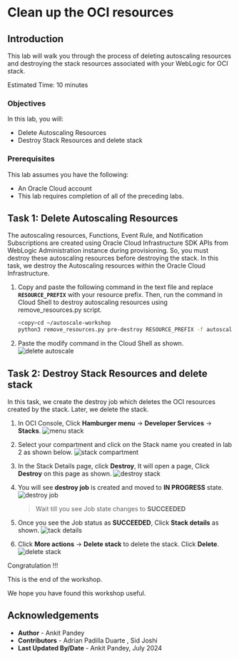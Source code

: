 # Clean up the OCI resources

## Introduction

This lab will walk you through the process of deleting autoscaling resources and destroying the stack resources associated with your WebLogic for OCI stack. 

Estimated Time: 10 minutes

### Objectives

In this lab, you will:

* Delete Autoscaling Resources
* Destroy Stack Resources and delete stack


### Prerequisites
This lab assumes you have the following:

* An Oracle Cloud account
* This lab requires completion of all of the preceding labs.


## Task 1: Delete Autoscaling Resources

The autoscaling resources, Functions, Event Rule, and Notification Subscriptions are created using Oracle Cloud Infrastructure SDK APIs from WebLogic Administration instance during provisioning. So, you must destroy these autoscaling resources before destroying the stack. In this task, we destroy the Autoscaling resources within the Oracle Cloud Infrastructure.

1. Copy and paste the following command in the text file and replace **`RESOURCE_PREFIX`** with your resource prefix. Then, run the command in Cloud Shell to destroy autoscaling resources using remove_resources.py script.
      ```bash
      <copy>cd ~/autoscale-workshop
      python3 remove_resources.py pre-destroy RESOURCE_PREFIX -f autoscaling</copy>
      ```

2. Paste the modify command in the Cloud Shell as shown.
 ![delete autoscale](images/delete-autoscale.png)


## Task 2: Destroy Stack Resources and delete stack

In this task, we create the destroy job which deletes the OCI resources created by the stack. Later, we delete the stack.

1. In OCI Console, Click **Hamburger menu** -> **Developer Services** -> **Stacks**.
 ![menu stack](images/menu-stack.png)

2. Select your compartment and click on the Stack name you created in lab 2 as shown below.
 ![stack compartment](images/stack-compartment.png)

3. In the Stack Details page, click **Destroy**, It will open a page, Click **Destroy** on this page as shown.
 ![destroy stack](images/destroy-stack.png)

4. You will see **destroy job** is created and moved to **IN PROGRESS** state.
 ![destroy job](images/destroy-job.png)

    > Wait till you see Job state changes to **SUCCEEDED**
    
5. Once you see the Job status as **SUCCEEDED**, Click **Stack details** as shown.
 ![tack details](images/stack-details.png)

6. Click **More actions** -> **Delete stack** to delete the stack. Click **Delete**.
 ![delete stack](images/delete-stack.png)


Congratulation !!!

This is the end of the workshop.

We hope you have found this workshop useful.

## Acknowledgements
* **Author** -  Ankit Pandey
* **Contributors** - Adrian Padilla Duarte , Sid Joshi
* **Last Updated By/Date** - Ankit Pandey, July 2024